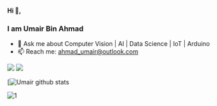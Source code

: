 #### Hi 👋,
### I am Umair Bin Ahmad 

- 🌱 Ask me about Computer Vision | AI | Data Science | IoT | Arduino
- 📫 Reach me: ahmad_umair@outlook.com

![](https://img.shields.io/badge/Pro-Level-blue)
![](https://komarev.com/ghpvc/?username=UmairBinAhmad)

[![Umair github stats](https://github-readme-stats.vercel.app/api?username=UmairBinAhmad&theme=blue-green)

![1](https://github-readme-stats.vercel.app/api/top-langs/?username=UmairBinAhmad&theme=blue-green)


